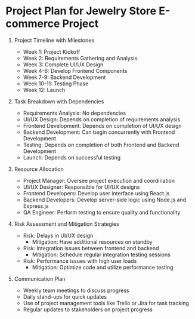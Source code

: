 # Project Plan for Jewelry Store E-commerce Project

1. Project Timeline with Milestones
   - Week 1: Project Kickoff
   - Week 2: Requirements Gathering and Analysis
   - Week 3: Complete UI/UX Design
   - Week 4-6: Develop Frontend Components
   - Week 7-9: Backend Development
   - Week 10-11: Testing Phase
   - Week 12: Launch

2. Task Breakdown with Dependencies
   - Requirements Analysis: No dependencies
   - UI/UX Design: Depends on completion of requirements analysis
   - Frontend Development: Depends on completion of UI/UX design
   - Backend Development: Can begin concurrently with Frontend Development
   - Testing: Depends on completion of both Frontend and Backend Development
   - Launch: Depends on successful testing

3. Resource Allocation
   - Project Manager: Oversee project execution and coordination
   - UI/UX Designer: Responsible for UI/UX designs
   - Frontend Developers: Develop user interface using React.js
   - Backend Developers: Develop server-side logic using Node.js and Express.js
   - QA Engineer: Perform testing to ensure quality and functionality

4. Risk Assessment and Mitigation Strategies
   - Risk: Delays in UI/UX design
     - Mitigation: Have additional resources on standby
   - Risk: Integration issues between frontend and backend
     - Mitigation: Schedule regular integration testing sessions
   - Risk: Performance issues with high user loads
     - Mitigation: Optimize code and utilize performance testing

5. Communication Plan
   - Weekly team meetings to discuss progress
   - Daily stand-ups for quick updates
   - Use of project management tools like Trello or Jira for task tracking
   - Regular updates to stakeholders on project progress

